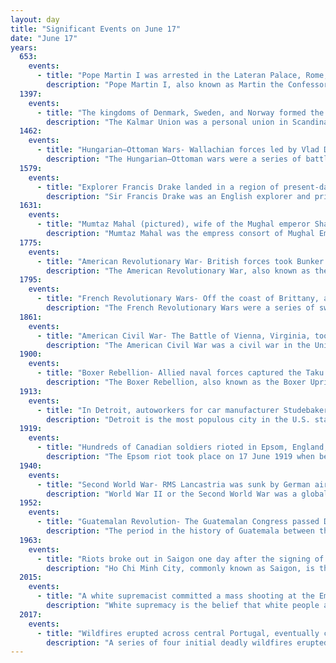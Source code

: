 ```yaml
---
layout: day
title: "Significant Events on June 17"
date: "June 17"
years:
  653:
    events:
      - title: "Pope Martin I was arrested in the Lateran Palace, Rome,  and taken to Constantinople."
        description: "Pope Martin I, also known as Martin the Confessor, was the bishop of Rome from 21 July 649 to his death 16 September 655. He had served as Pope Theodore I's ambassador to Constantinople, and was elected to succeed him as pope. He was the only pope when Constantinople controlled the papacy whose election had not awaited imperial mandate. For his strong opposition to Monothelitism, Pope Martin I was arrested by Emperor Constans II, carried off to Constantinople, and ultimately banished to Cherson. He is considered a saint by both the Catholic Church and the Eastern Orthodox Church, as well as the last pope recognised as a martyr."
  1397:
    events:
      - title: "The kingdoms of Denmark, Sweden, and Norway formed the Kalmar Union, a personal union under Eric of Pomerania."
        description: "The Kalmar Union was a personal union in Scandinavia, agreed at Kalmar in Sweden as designed by Queen Margaret of Denmark. From 1397 to 1523, it joined under a single monarch the three kingdoms of Denmark, Sweden, and Norway, together with Norway's overseas colonies."
  1462:
    events:
      - title: "Hungarian–Ottoman Wars- Wallachian forces led by Vlad Dracula attacked an Ottoman camp at night in an unsuccessful attempt to assassinate Sultan Mehmed II."
        description: "The Hungarian–Ottoman wars were a series of battles between the Ottoman Empire and the medieval Kingdom of Hungary. Following the Byzantine Civil War, the Ottoman capture of Gallipoli, and the decisive Battle of Kosovo, the Ottoman Empire was poised to conquer the entirety of the Balkans. It also sought and expressed desire to expand further north into Central Europe, beginning with the Hungarian lands."
  1579:
    events:
      - title: "Explorer Francis Drake landed in a region of present-day California, naming it New Albion and claiming it for England."
        description: "Sir Francis Drake was an English explorer and privateer best known for his circumnavigation of the world in a single expedition between 1577 and 1580. This was the first English circumnavigation, and second circumnavigation overall. He is also known for participating in the early English slaving voyages of his cousin, Sir John Hawkins, and John Lovell. Having started as a simple seaman, in 1588 he was part of the fight against the Spanish Armada as a vice-admiral."
  1631:
    events:
      - title: "Mumtaz Mahal (pictured), wife of the Mughal emperor Shah Jahan, died in childbirth; Jahan spent the next seventeen years constructing her mausoleum, the Taj Mahal."
        description: "Mumtaz Mahal was the empress consort of Mughal Empire from 1628 to 1631 as the chief consort of the fifth Mughal emperor, Shah Jahan. The Taj Mahal in Agra, often cited as one of the Wonders of the World, was commissioned by her husband to act as her tomb."
  1775:
    events:
      - title: "American Revolutionary War- British forces took Bunker Hill outside of Boston, Massachusetts."
        description: "The American Revolutionary War, also known as the Revolutionary War or American War of Independence, was an armed conflict that comprised the final eight years of the broader American Revolution, in which American Patriot forces organized as the Continental Army and commanded by George Washington defeated the British Army. The conflict was fought in North America, the Caribbean, and the Atlantic Ocean. The war ended with the Treaty of Paris (1783), which resulted in the establishment of the United States of America as an independent nation, which was recognized by Great Britain and other nations of the world."
  1795:
    events:
      - title: "French Revolutionary Wars- Off the coast of Brittany, a Royal Navy squadron commanded by William Cornwallis (pictured) fended off a numerically superior French Navy fleet."
        description: "The French Revolutionary Wars were a series of sweeping military conflicts resulting from the French Revolution that lasted from 1792 until 1802. They pitted France against Great Britain, Austria, Prussia, Russia, and several other countries. The wars are divided into two periods- the War of the First Coalition (1792–1797) and the War of the Second Coalition (1798–1802). Initially confined to Europe, the fighting gradually assumed a global dimension. After a decade of constant warfare and aggressive diplomacy, France had conquered territories in the Italian Peninsula, the Low Countries, and the Rhineland due to its very large and powerful military, which had been totally mobilized for war against most of Europe with mass conscription of the vast French population. French success in these conflicts ensured military occupation and the spread of revolutionary principles over much of Europe."
  1861:
    events:
      - title: "American Civil War- The Battle of Vienna, Virginia, took place, which involved one of the world's first military movements of troops by train."
        description: "The American Civil War was a civil war in the United States between the Union and the Confederacy, which was formed in 1861 by states that had seceded from the Union. The central conflict leading to war was a dispute over whether slavery should be permitted to expand into the western territories, leading to more slave states, or be prohibited from doing so, which many believed would place slavery on a course of ultimate extinction."
  1900:
    events:
      - title: "Boxer Rebellion- Allied naval forces captured the Taku Forts from Qing China after a brief but bloody battle."
        description: "The Boxer Rebellion, also known as the Boxer Uprising, was an anti-foreign, anti-imperialist, and anti-Christian uprising in North China between 1899 and 1901, towards the end of the Qing dynasty, by the Society of Righteous and Harmonious Fists, known as the 'Boxers' in English due to many of its members having practised Chinese martial arts, which at the time were referred to as 'Chinese boxing'. It was defeated by the Eight-Nation Alliance of foreign powers."
  1913:
    events:
      - title: "In Detroit, autoworkers for car manufacturer Studebaker went on strike in the American auto industry's first major strike action."
        description: "Detroit is the most populous city in the U.S. state of Michigan. It is the largest U.S. city on the Canadian border and the county seat of Wayne County. Detroit had a population of 639,111 at the 2020 census, making it the 26th-most populous city in the United States. The Metro Detroit area, home to 5.3 million people, is the second-largest in the Midwest after the Chicago metropolitan area and the 10th-largest in the United States. A significant cultural center, Detroit is known for its contributions to music, art, architecture and design, in addition to its historical automotive and industrial background."
  1919:
    events:
      - title: "Hundreds of Canadian soldiers rioted in Epsom, England,  leading to the death of a British police officer."
        description: "The Epsom riot took place on 17 June 1919 when between 300 and 800 Canadian soldiers rioted and attacked the police station in Epsom, Surrey, England. Station Sergeant Thomas Green, a British police officer, was injured during the incident and died the following day."
  1940:
    events:
      - title: "Second World War- RMS Lancastria was sunk by German aircraft near Saint-Nazaire, France, causing thousands of fatalities in Britain's worst maritime disaster."
        description: "World War II or the Second World War was a global conflict between two coalitions- the Allies and the Axis powers. Nearly all of the world's countries participated, with many nations mobilising all resources in pursuit of total war. Tanks and aircraft played major roles, enabling the strategic bombing of cities and delivery of the first and only nuclear weapons ever used in war. World War II was the deadliest conflict in history, resulting in 70 to 85 million deaths, more than half of which were civilians. Millions died in genocides, including the Holocaust, and by massacres, starvation, and disease. After the Allied victory, Germany, Austria, Japan, and Korea were occupied, and German and Japanese leaders were tried for war crimes."
  1952:
    events:
      - title: "Guatemalan Revolution- The Guatemalan Congress passed Decree 900, redistributing unused land greater than 224 acres (0.91 km2) in area to local peasants."
        description: "The period in the history of Guatemala between the coups against Jorge Ubico in 1944 and Jacobo Árbenz in 1954 is known locally as the Revolution. It has also been called the Ten Years of Spring, highlighting the peak years of representative democracy in Guatemala from 1944 until the end of the civil war in 1996. It saw the implementation of social, political, and especially agrarian reforms that were influential across Latin America."
  1963:
    events:
      - title: "Riots broke out in Saigon one day after the signing of the Joint Communiqué, an attempt to resolve the Buddhist crisis in South Vietnam."
        description: "Ho Chi Minh City, commonly known as Saigon, is the most populous city in Vietnam with a population of around 10 million in 2023. The city's geography is defined by rivers and canals, of which the largest is Saigon River. As a municipality, Ho Chi Minh City consists of 16 urban districts, five rural districts, and one municipal city (sub-city). As the largest financial centre in Vietnam, Ho Chi Minh City has the largest gross regional domestic product out of all Vietnam provinces and municipalities, contributing around a quarter of the country's total GDP. Ho Chi Minh City's metropolitan area is ASEAN's 5th largest economy, also the biggest outside an ASEAN country capital."
  2015:
    events:
      - title: "A white supremacist committed a mass shooting at the Emanuel African Methodist Episcopal Church in Charleston, South Carolina, killing nine people during a prayer service."
        description: "White supremacy is the belief that white people are superior to those of other races and thus should dominate them. The belief favors the maintenance and defense of any power and privilege held by white people. White supremacy has roots in the now-discredited doctrine of scientific racism and was a key justification for European colonialism."
  2017:
    events:
      - title: "Wildfires erupted across central Portugal, eventually causing the deaths of 66 people."
        description: "A series of four initial deadly wildfires erupted across central Portugal in the afternoon of 17 June 2017 within minutes of each other, resulting in at least 66 deaths and 204 injured people."
---
```

